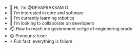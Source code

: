 - 👋 Hi, I’m @DEVAPRAKSAM G
- 👀 I’m interested in core and software
- 🌱 I’m currently learning robotics
- 💞️ I’m looking to collaborate on developers
- 📫 How to reach me government collge of engineering erode
- 😄 Pronouns: loser
- ⚡ Fun fact: everything is failure

<!---
DEVAPRAKSAM/DEVAPRAKSAM is a ✨ special ✨ repository because its `README.md` (this file) appears on your GitHub profile.
You can click the Preview link to take a look at your changes.
--->
